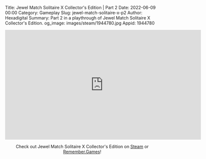 Title: Jewel Match Solitaire X Collector's Edition | Part 2
Date: 2022-06-09 00:00
Category: Gameplay
Slug: jewel-match-solitaire-x-p2
Author: Hexadigital
Summary: Part 2 in a playthrough of Jewel Match Solitaire X Collector's Edition.
og_image: images/steam/1944780.jpg
Appid: 1944780

<center><iframe src="https://www.youtube.com/embed/nNbzNbSIH_8?feature=oembed" allow="accelerometer; autoplay; encrypted-media; gyroscope; picture-in-picture" width="640" height="360" frameborder="0"></iframe>

Check out Jewel Match Solitaire X Collector's Edition on [Steam](https://store.steampowered.com/app/1944780/?curator_clanid=34633900) or [Remember.Games](https://remember.games/game/5936/)!</center>

